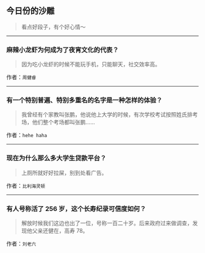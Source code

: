 ## 今日份的沙雕

> 看点好段子，有个好心情～


 
---

### 麻辣小龙虾为何成为了夜宵文化的代表？

> 因为吃小龙虾的时候不能玩手机，只能聊天，社交效率高。


作者：`周健睿`

---

### 有一个特别普遍、特别多重名的名字是一种怎样的体验？

> 我曾经有个家教叫张鹏，他说他上大学的时候，有次学校考试按照姓氏排考场，他们整个考场都叫张鹏……


作者：`hehe haha`

---

### 现在为什么那么多大学生贷款平台？

> 上厕所就好好拉屎，别到处看广告。


作者：`比利海灵顿`

---

### 有人号称活了 256 岁，这个长寿纪录可信度如何？

> 解放时候我们这边也出了一位，号称一百二十岁。后来政府过来做调查，发现他父亲还健在，高寿 78。


作者：`刘老六`